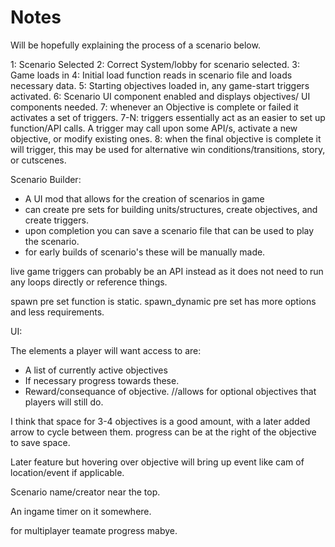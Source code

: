 # Notes

Will be hopefully explaining the process of a scenario below.

1: Scenario Selected
2: Correct System/lobby for scenario selected.
3: Game loads in
4: Initial load function reads in scenario file and loads necessary data.
5: Starting objectives loaded in, any game-start triggers activated.
6: Scenario UI component enabled and displays objectives/ UI components needed.
7: whenever an Objective is complete or failed it activates a set of triggers.
7-N: triggers essentially act as an easier to set up function/API calls. A trigger may call upon some API/s, activate a new objective, or modify existing ones.
8: when the final objective is complete it will trigger, this may be used for alternative win conditions/transitions, story, or cutscenes.

Scenario Builder:

- A UI mod that allows for the creation of scenarios in game
- can create pre sets for building units/structures, create objectives, and create triggers.
- upon completion you can save a scenario file that can be used to play the scenario.
- for early builds of scenario's these will be manually made.

live game triggers can probably be an API instead as it does not need to run any loops directly or reference things.

spawn pre set function  is static. spawn_dynamic pre set has more options and less requirements.



UI:

The elements a player will want access to are:

- A list of currently active objectives
- If necessary progress towards these.
- Reward/consequance of objective. //allows for optional objectives that players will still do.

I think that space for 3-4 objectives is a good amount, with a later added arrow to cycle between them.
progress can be at the right of the objective to save space.

Later feature but hovering over objective will bring up event like cam of location/event if applicable.

Scenario name/creator near the top.

An ingame timer on it somewhere.


for multiplayer teamate progress mabye.